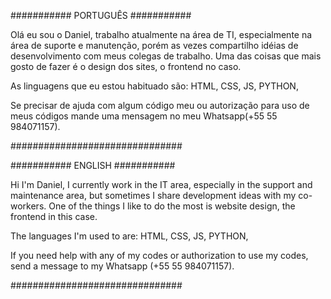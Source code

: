########### PORTUGUÊS ###########

Olá eu sou o Daniel, trabalho atualmente na área de TI, especialmente na área de suporte e manutenção, 
porém as vezes compartilho idéias de desenvolvimento com meus colegas de trabalho.
Uma das coisas que mais gosto de fazer é o design dos sites, o frontend no caso.

As linguagens que eu estou habituado são:
HTML,
CSS,
JS,
PYTHON,

Se precisar de ajuda com algum código meu ou autorização para uso de meus códigos mande uma mensagem no meu Whatsapp(+55 55 984071157).

###############################

########### ENGLISH ###########

Hi I'm Daniel, I currently work in the IT area, especially in the support and maintenance area,
but sometimes I share development ideas with my co-workers.
One of the things I like to do the most is website design, the frontend in this case.

The languages I'm used to are:
HTML,
CSS,
JS,
PYTHON,

If you need help with any of my codes or authorization to use my codes, send a message to my Whatsapp (+55 55 984071157).

###############################
